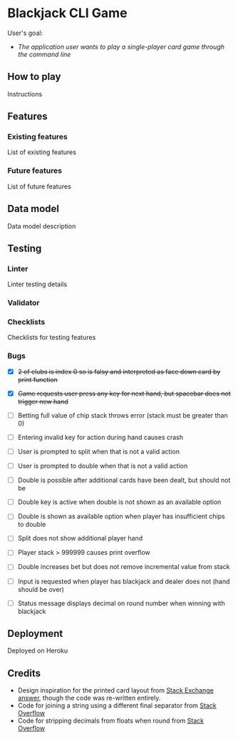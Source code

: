 # Blackjack CLI Game

User's goal:
  - _The application user wants to play a single-player card game through the command line_

## How to play

Instructions

## Features

### Existing features

List of existing features

### Future features

List of future features

## Data model

Data model description

## Testing

### Linter

Linter testing details

### Validator

### Checklists

Checklists for testing features

### Bugs

  - [x] ~~2 of clubs is index 0 so is falsy and interpreted as face down card by print function~~
  - [x] ~~Game requests user press any key for next hand, but spacebar does not trigger new hand~~
  - [ ] Betting full value of chip stack throws error (stack must be greater than 0)
  - [ ] Entering invalid key for action during hand causes crash
  - [ ] User is prompted to split when that is not a valid action
  - [ ] User is prompted to double when that is not a valid action
  - [ ] Double is possible after additional cards have been dealt, but should not be
  - [ ] Double key is active when double is not shown as an available option
  - [ ] Double is shown as available option when player has insufficient chips to double
  - [ ] Split does not show additional player hand
  - [ ] Player stack > 999999 causes print overflow
  - [ ] Double increases bet but does not remove incremental value from stack
  - [ ] Input is requested when player has blackjack and dealer does not (hand should be over)
  - [ ] Status message displays decimal on round number when winning with blackjack


## Deployment

Deployed on Heroku

## Credits

  - Design inspiration for the printed card layout from [Stack Exchange answer](https://codereview.stackexchange.com/a/82109), though the code was re-written entirely.
  - Code for joining a string using a different final separator from [Stack Overflow](https://stackoverflow.com/a/30084022/726221)
  - Code for stripping decimals from floats when round from [Stack Overflow](https://stackoverflow.com/questions/2440692/formatting-floats-without-trailing-zeros)